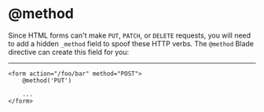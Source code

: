 # @method

Since HTML forms can't make `PUT`, `PATCH`, or `DELETE` requests, you will need to add a hidden `_method` field to spoof these HTTP verbs. The `@method` Blade directive can create this field for you:

---

```blade
<form action="/foo/bar" method="POST">
    @method('PUT')

    ...
</form>
```
